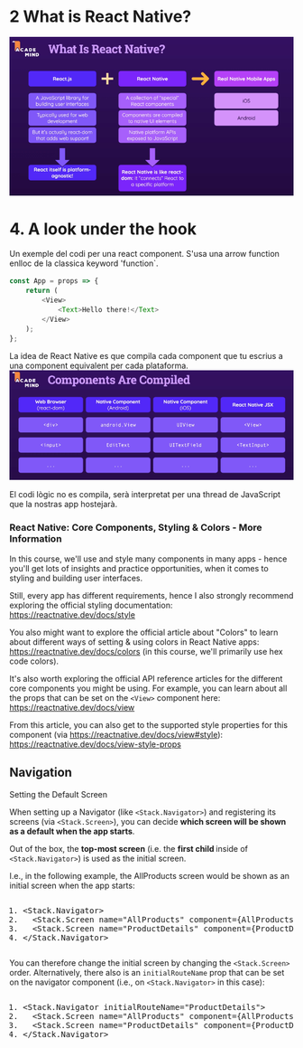# 2 What is React Native?
![What is Recat Native?](/Notes/whatIsReactNative.png)

# 4. A look under the hook

Un exemple del codi per una react component. S'usa una arrow function enlloc de la classica keyword 'function`.
```js
const App = props => {
    return (
        <View>
            <Text>Hello there!</Text>
        </View>
    );
}; 
```
La idea de React Native es que compila cada  component que tu escrius a una component equivalent per cada plataforma.
![Table of components](/Notes/components.png)

El codi lògic no es compila, serà interpretat per una thread de JavaScript que la nostras app hostejarà.

### React Native: Core Components, Styling & Colors - More Information

In this course, we'll use and style many components in many apps - hence you'll get lots of insights and practice opportunities, when it comes to styling and building user interfaces.

Still, every app has different requirements, hence I also strongly recommend exploring the official styling documentation: https://reactnative.dev/docs/style

You also might want to explore the official article about "Colors" to learn about different ways of setting & using colors in React Native apps: https://reactnative.dev/docs/colors (in this course, we'll primarily use hex code colors).

It's also worth exploring the official API reference articles for the different core components you might be using. For example, you can learn about all the props that can be set on the `<View>` component here: https://reactnative.dev/docs/view

From this article, you can also get to the supported style properties for this component (via https://reactnative.dev/docs/view#style): https://reactnative.dev/docs/view-style-props


## Navigation

<div >Setting the Default Screen</div><div><div><p>When setting up a Navigator (like <code>&lt;Stack.Navigator&gt;</code>) and registering its screens (via <code>&lt;Stack.Screen&gt;</code>), you can decide <strong>which screen will be shown as a default when the app starts</strong>.</p><p>Out of the box, the <strong>top-most screen</strong> (i.e. the <strong>first child </strong>inside of <code>&lt;Stack.Navigator&gt;</code>) is used as the initial screen.</p><p>I.e., in the following example, the AllProducts screen would be shown as an initial screen when the app starts:</p><div class="ud-component--base-components--code-block"><div><pre class="prettyprint linenums prettyprinted" role="presentation" style=""><ol class="linenums"><li class="L0"><span class="tag">&lt;Stack.Navigator&gt;</span></li><li class="L1"><span class="pln">  </span><span class="tag">&lt;Stack.Screen</span><span class="pln"> </span><span class="atn">name</span><span class="pun">=</span><span class="atv">"AllProducts"</span><span class="pln"> </span><span class="atn">component</span><span class="pun">=</span><span class="atv">{AllProducts}</span><span class="pln"> </span><span class="tag">/&gt;</span><span class="pln"> // initial screen</span></li><li class="L2"><span class="pln">  </span><span class="tag">&lt;Stack.Screen</span><span class="pln"> </span><span class="atn">name</span><span class="pun">=</span><span class="atv">"ProductDetails"</span><span class="pln"> </span><span class="atn">component</span><span class="pun">=</span><span class="atv">{ProductDetails}</span><span class="pln"> </span><span class="tag">/&gt;</span></li><li class="L3"><span class="tag">&lt;/Stack.Navigator&gt;</span></li></ol></pre></div></div><p>You can therefore change the initial screen by changing the <code>&lt;Stack.Screen&gt;</code> order. Alternatively, there also is an <code>initialRouteName</code> prop that can be set on the navigator component (i.e., on <code>&lt;Stack.Navigator&gt;</code> in this case):</p><div class="ud-component--base-components--code-block"><div><pre class="prettyprint linenums prettyprinted" role="presentation" style=""><ol class="linenums"><li class="L0"><span class="tag">&lt;Stack.Navigator</span><span class="pln"> </span><span class="atn">initialRouteName</span><span class="pun">=</span><span class="atv">"ProductDetails"</span><span class="tag">&gt;</span></li><li class="L1"><span class="pln">  </span><span class="tag">&lt;Stack.Screen</span><span class="pln"> </span><span class="atn">name</span><span class="pun">=</span><span class="atv">"AllProducts"</span><span class="pln"> </span><span class="atn">component</span><span class="pun">=</span><span class="atv">{AllProducts}</span><span class="pln"> </span><span class="tag">/&gt;</span><span class="pln"> </span></li><li class="L2"><span class="pln">  </span><span class="tag">&lt;Stack.Screen</span><span class="pln"> </span><span class="atn">name</span><span class="pun">=</span><span class="atv">"ProductDetails"</span><span class="pln"> </span><span class="atn">component</span><span class="pun">=</span><span class="atv">{ProductDetails}</span><span class="pln"> </span><span class="tag">/&gt;</span><span class="pln"> // initial screen</span></li><li class="L3"><span class="tag">&lt;/Stack.Navigator&gt;</span></li></ol></pre></div></div></div></div>